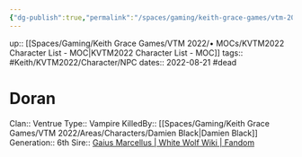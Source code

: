 ```yaml
---
{"dg-publish":true,"permalink":"/spaces/gaming/keith-grace-games/vtm-2022/areas/characters/doran/","dgHomeLink":true,"dgPassFrontmatter":true}
---
```


up:: [[Spaces/Gaming/Keith Grace Games/VTM 2022/• MOCs/KVTM2022 Character List - MOC|KVTM2022 Character List - MOC]]
tags:: #Keith/KVTM2022/Character/NPC 
dates:: 2022-08-21
#dead 

# Doran
Clan:: Ventrue
Type:: Vampire
KilledBy:: [[Spaces/Gaming/Keith Grace Games/VTM 2022/Areas/Characters/Damien Black|Damien Black]]
Generation:: 6th
Sire:: [Gaius Marcellus | White Wolf Wiki | Fandom](https://whitewolf.fandom.com/wiki/Gaius_Marcellus)